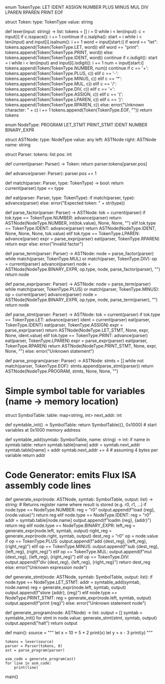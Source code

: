 enum TokenType:
    LET
    IDENT
    ASSIGN
    NUMBER
    PLUS
    MINUS
    MUL
    DIV
    LPAREN
    RPAREN
    PRINT
    EOF

struct Token:
    type: TokenType
    value: string

def lexer(input: string) -> list<Token>:
    tokens = []
    i = 0
    while i < len(input):
        c = input[i]
        if c.isspace():
            i += 1
            continue
        if c.isalpha():
            start = i
            while i < len(input) and input[i].isalnum():
                i += 1
            word = input[start:i]
            if word == "let":
                tokens.append(Token(TokenType.LET, word))
            elif word == "print":
                tokens.append(Token(TokenType.PRINT, word))
            else:
                tokens.append(Token(TokenType.IDENT, word))
            continue
        if c.isdigit():
            start = i
            while i < len(input) and input[i].isdigit():
                i += 1
            num = input[start:i]
            tokens.append(Token(TokenType.NUMBER, num))
            continue
        if c == '+':
            tokens.append(Token(TokenType.PLUS, c))
        elif c == '-':
            tokens.append(Token(TokenType.MINUS, c))
        elif c == '*':
            tokens.append(Token(TokenType.MUL, c))
        elif c == '/':
            tokens.append(Token(TokenType.DIV, c))
        elif c == '=':
            tokens.append(Token(TokenType.ASSIGN, c))
        elif c == '(':
            tokens.append(Token(TokenType.LPAREN, c))
        elif c == ')':
            tokens.append(Token(TokenType.RPAREN, c))
        else:
            error("Unknown character: " + c)
        i += 1
    tokens.append(Token(TokenType.EOF, ""))
    return tokens

enum NodeType:
    PROGRAM
    LET_STMT
    PRINT_STMT
    IDENT
    NUMBER
    BINARY_EXPR

struct ASTNode:
    type: NodeType
    value: any
    left: ASTNode
    right: ASTNode
    name: string

struct Parser:
    tokens: list<Token>
    pos: int

def current(parser: Parser) -> Token:
    return parser.tokens[parser.pos]

def advance(parser: Parser):
    parser.pos += 1

def match(parser: Parser, type: TokenType) -> bool:
    return current(parser).type == type

def eat(parser: Parser, type: TokenType):
    if match(parser, type):
        advance(parser)
    else:
        error("Expected token: " + str(type))

def parse_factor(parser: Parser) -> ASTNode:
    tok = current(parser)
    if tok.type == TokenType.NUMBER:
        advance(parser)
        return ASTNode(NodeType.NUMBER, int(tok.value), None, None, "")
    elif tok.type == TokenType.IDENT:
        advance(parser)
        return ASTNode(NodeType.IDENT, None, None, None, tok.value)
    elif tok.type == TokenType.LPAREN:
        advance(parser)
        expr = parse_expr(parser)
        eat(parser, TokenType.RPAREN)
        return expr
    else:
        error("Invalid factor")

def parse_term(parser: Parser) -> ASTNode:
    node = parse_factor(parser)
    while match(parser, TokenType.MUL) or match(parser, TokenType.DIV):
        op = current(parser)
        advance(parser)
        node = ASTNode(NodeType.BINARY_EXPR, op.type, node, parse_factor(parser), "")
    return node

def parse_expr(parser: Parser) -> ASTNode:
    node = parse_term(parser)
    while match(parser, TokenType.PLUS) or match(parser, TokenType.MINUS):
        op = current(parser)
        advance(parser)
        node = ASTNode(NodeType.BINARY_EXPR, op.type, node, parse_term(parser), "")
    return node

def parse_stmt(parser: Parser) -> ASTNode:
    tok = current(parser)
    if tok.type == TokenType.LET:
        advance(parser)
        ident = current(parser)
        eat(parser, TokenType.IDENT)
        eat(parser, TokenType.ASSIGN)
        expr = parse_expr(parser)
        return ASTNode(NodeType.LET_STMT, None, expr, None, ident.value)
    elif tok.type == TokenType.PRINT:
        advance(parser)
        eat(parser, TokenType.LPAREN)
        expr = parse_expr(parser)
        eat(parser, TokenType.RPAREN)
        return ASTNode(NodeType.PRINT_STMT, None, expr, None, "")
    else:
        error("Unknown statement")

def parse_program(parser: Parser) -> ASTNode:
    stmts = []
    while not match(parser, TokenType.EOF):
        stmts.append(parse_stmt(parser))
    return ASTNode(NodeType.PROGRAM, stmts, None, None, "")

# Simple symbol table for variables (name -> memory location)
struct SymbolTable:
    table: map<string, int>
    next_addr: int

def symtable_init() -> SymbolTable:
    return SymbolTable({}, 0x1000)  # start variables at 0x1000 memory address

def symtable_add(symtab: SymbolTable, name: string) -> int:
    if name in symtab.table:
        return symtab.table[name]
    addr = symtab.next_addr
    symtab.table[name] = addr
    symtab.next_addr += 4  # assuming 4 bytes per variable
    return addr

# Code Generator: emits Flux ISA assembly code lines
def generate_expr(node: ASTNode, symtab: SymbolTable, output: list<string>) -> string:
    # Returns register name where result is stored (e.g. r0, r1, ...)
    if node.type == NodeType.NUMBER:
        reg = "r0"
        output.append(f"load {reg}, {node.value}")
        return reg
    elif node.type == NodeType.IDENT:
        reg = "r0"
        addr = symtab.table[node.name]
        output.append(f"loadm {reg}, {addr}")
        return reg
    elif node.type == NodeType.BINARY_EXPR:
        left_reg = generate_expr(node.left, symtab, output)
        right_reg = generate_expr(node.right, symtab, output)
        dest_reg = "r0"
        op = node.value
        if op == TokenType.PLUS:
            output.append(f"add {dest_reg}, {left_reg}, {right_reg}")
        elif op == TokenType.MINUS:
            output.append(f"sub {dest_reg}, {left_reg}, {right_reg}")
        elif op == TokenType.MUL:
            output.append(f"mul {dest_reg}, {left_reg}, {right_reg}")
        elif op == TokenType.DIV:
            output.append(f"div {dest_reg}, {left_reg}, {right_reg}")
        return dest_reg
    else:
        error("Unknown expression node")

def generate_stmt(node: ASTNode, symtab: SymbolTable, output: list<string>):
    if node.type == NodeType.LET_STMT:
        addr = symtable_add(symtab, node.name)
        reg = generate_expr(node.left, symtab, output)
        output.append(f"store {addr}, {reg}")
    elif node.type == NodeType.PRINT_STMT:
        reg = generate_expr(node.left, symtab, output)
        output.append(f"print {reg}")
    else:
        error("Unknown statement node")

def generate_program(node: ASTNode) -> list<string>:
    output = []
    symtab = symtable_init()
    for stmt in node.value:
        generate_stmt(stmt, symtab, output)
    output.append("halt")
    return output

def main():
    source = """
    let x = 10 + 5 * 2
    print(x)
    let y = x - 3
    print(y)
    """

    tokens = lexer(source)
    parser = Parser(tokens, 0)
    ast = parse_program(parser)

    asm_code = generate_program(ast)
    for line in asm_code:
        print(line)

main()